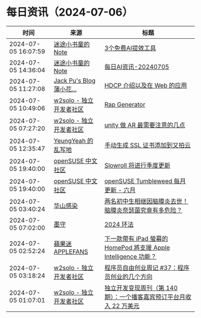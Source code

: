 ﻿# 每日资讯（2024-07-06）

|时间|来源|标题|
|---|---|---|
|2024-07-05 16:07:59|[迷途小书童的Note](https://xugaoxiang.com/feed)|[3个免费AI提效工具](https://xugaoxiang.com/2024/07/06/3-ai-tools/)|
|2024-07-05 14:36:04|[迷途小书童的Note](https://xugaoxiang.com/feed)|[每日AI资讯-20240705](https://xugaoxiang.com/2024/07/05/ai-daily-20240705/)|
|2024-07-05 11:27:08|[Jack Pu's Blog 蒲小花...](https://www.jackpu.com/rss/)|[HDCP 介绍以及在 Web 的应用](https://www.jackpu.com/hdcp-jie-shao-yi-ji-zai-web-de-ying-yong/)|
|2024-07-05 10:49:06|[w2solo - 独立开发者社区](https://w2solo.com/topics/feed)|[Rap Generator](https://w2solo.com/topics/4743)|
|2024-07-05 07:27:20|[w2solo - 独立开发者社区](https://w2solo.com/topics/feed)|[unity 做 AR 最需要注意的几点](https://w2solo.com/topics/4742)|
|2024-07-05 12:35:47|[YeungYeah 的乱写地](http://scottyeung.top/atom.xml)|[手动生成 SSL 证书添加到又拍云](https://scottyeung.top/2024/gen-ssl-for-upyun/)|
|2024-07-05 19:40:00|[openSUSE 中文社区](https://suse.org.cn/feed.xml)|[Slowroll 将进行季度更新](/%E6%9B%B4%E6%96%B0%E9%80%9A%E5%91%8A/2024/07/05/slowroll.html)|
|2024-07-05 19:40:00|[openSUSE 中文社区](https://suse.org.cn/feed.xml)|[openSUSE Tumbleweed 每月更新 - 六月](/%E6%9B%B4%E6%96%B0%E9%80%9A%E5%91%8A/2024/07/05/monthly-update.html)|
|2024-07-05 03:40:24|[华山感染](https://feedpress.me/wx-hsinfect)|[两名初中生相继因脑膜炎去世！脑膜炎奈瑟菌究竟有多危险？](http://mp.weixin.qq.com/s?__biz=Mzk0ODIzMjMxNQ%3D%3D&mid=2247503467&idx=1&sn=fb08c5fea934adba6a220e48859663c5)|
|2024-07-05 07:02:00|[墨守](https://moshou.me/?feed=rss2)|[2024 环法](https://moshou.me/?p=176)|
|2024-07-05 02:52:24|[蘋果迷 APPLEFANS](https://applefans.today/feed/)|[下一款帶有 iPad 螢幕的 HomePod 將支援 Apple Intelligence 功能？](https://applefans.today/2024-07-touchscreen-homepod-rumors/)|
|2024-07-05 03:18:24|[w2solo - 独立开发者社区](https://w2solo.com/topics/feed)|[程序员自由创业周记 #37：程序员创业的几个方向](https://w2solo.com/topics/4741)|
|2024-07-05 01:07:01|[w2solo - 独立开发者社区](https://w2solo.com/topics/feed)|[独立开发变现周刊（第 140 期）：一个播客嘉宾预订平台月收入 22 万美元](https://w2solo.com/topics/4740)|
